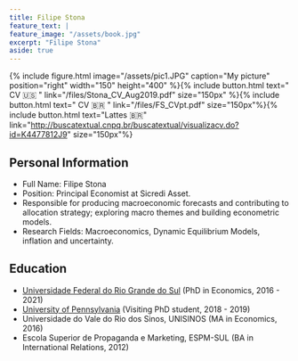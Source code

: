 ```yaml
---
title: Filipe Stona
feature_text: |
feature_image: "/assets/book.jpg"
excerpt: "Filipe Stona"
aside: true
---
```


{% include figure.html image="/assets/pic1.JPG" caption="My picture" position="right" width="150" height="400" %}{% include button.html text=" CV 🇺🇸 " link="/files/Stona_CV_Aug2019.pdf" size="150px" %}{% include button.html text=" CV 🇧🇷 " link="/files/FS_CVpt.pdf" size="150px"%}{% include button.html text="Lattes 🇧🇷" link="http://buscatextual.cnpq.br/buscatextual/visualizacv.do?id=K4477812J9" size="150px"%}


## Personal Information

- Full Name: Filipe Stona
- Position: Principal Economist at Sicredi Asset.
- Responsible for producing macroeconomic forecasts and contributing to allocation strategy; exploring macro themes and building econometric models.
- Research Fields: Macroeconomics, Dynamic Equilibrium Models, inflation and uncertainty.

## Education
- [Universidade Federal do Rio Grande do Sul](https://www.ufrgs.br/ppge/) (PhD in Economics, 2016 - 2021)
- [University of Pennsylvania](https://economics.sas.upenn.edu) (Visiting PhD student, 2018 - 2019)
- Universidade do Vale do Rio dos Sinos, UNISINOS (MA in Economics, 2016)
- Escola Superior de Propaganda e Marketing, ESPM-SUL (BA in International Relations, 2012)
